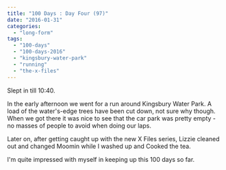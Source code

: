 ```yaml
---
title: "100 Days : Day Four (97)"
date: "2016-01-31"
categories: 
  - "long-form"
tags: 
  - "100-days"
  - "100-days-2016"
  - "kingsbury-water-park"
  - "running"
  - "the-x-files"
---
```


Slept in till 10:40.

In the early afternoon we went for a run around Kingsbury Water Park. A load of the water's-edge trees have been cut down, not sure why though. When we got there it was nice to see that the car park was pretty empty - no masses of people to avoid when doing our laps.

Later on, after getting caught up with the new X Files series, Lizzie cleaned out and changed Moomin while I washed up and Cooked the tea.

I'm quite impressed with myself in keeping up this 100 days so far.
